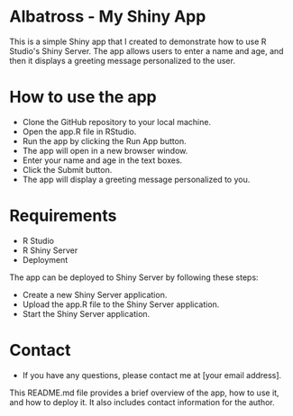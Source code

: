 # Albatross - My Shiny App
This is a simple Shiny app that I created to demonstrate how to use R Studio's Shiny Server. The app allows users to enter a name and age, and then it displays a greeting message personalized to the user.

# How to use the app
- Clone the GitHub repository to your local machine.
- Open the app.R file in RStudio.
- Run the app by clicking the Run App button.
- The app will open in a new browser window.
- Enter your name and age in the text boxes.
- Click the Submit button.
- The app will display a greeting message personalized to you.

# Requirements
- R Studio
- R Shiny Server
- Deployment

The app can be deployed to Shiny Server by following these steps:

- Create a new Shiny Server application.
- Upload the app.R file to the Shiny Server application.
- Start the Shiny Server application.

# Contact
- If you have any questions, please contact me at [your email address].

This README.md file provides a brief overview of the app, how to use it, and how to deploy it. It also includes contact information for the author.
